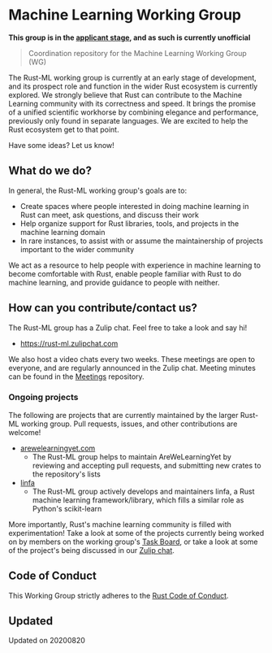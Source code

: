 # Machine Learning Working Group
**This group is in the [applicant stage](https://github.com/rust-lang/wg-governance/issues/11), and as such is currently unofficial**

> Coordination repository for the Machine Learning Working Group (WG)

The Rust-ML working group is currently at an early stage of development, and its prospect role and function in the wider Rust ecosystem is currently explored. We strongly believe that Rust can contribute to the Machine Learning community with its correctness and speed. It brings the promise of a unified scientific workhorse by combining elegance and performance, previously only found in separate languages. We are excited to help the Rust ecosystem get to that point. 

Have some ideas? Let us know! 

## What do we do?

In general, the Rust-ML working group's goals are to:

- Create spaces where people interested in doing machine learning in Rust can meet, ask questions, and discuss their work
- Help organize support for Rust libraries, tools, and projects in the machine learning domain
- In rare instances, to assist with or assume the maintainership of projects important to the wider community

We act as a resource to help people with experience in machine learning to become comfortable with Rust, enable people familiar with Rust to do machine learning, and provide guidance to people with neither. 

## How can you contribute/contact us?

The Rust-ML group has a Zulip chat. Feel free to take a look and say hi!
- https://rust-ml.zulipchat.com

We also host a video chats every two weeks. These meetings are open to everyone, and are regularly announced in the Zulip chat. Meeting minutes can be found in the [Meetings](https://github.com/rust-ml/Meetings) repository.

### Ongoing projects

The following are projects that are currently maintained by the larger Rust-ML working group. Pull requests, issues, and other contributions are welcome! 

- [arewelearningyet.com](https://www.arewelearningyet.com/) 
    - The Rust-ML group helps to maintain AreWeLearningYet by reviewing and accepting pull requests, and submitting new crates to the repository's lists
- [linfa](https://github.com/rust-ml/linfa/)
    - The Rust-ML group actively develops and maintainers linfa, a Rust machine learning framework/library, which fills a similar role as Python's scikit-learn

More importantly, Rust's machine learning community is filled with experimentation! Take a look at some of the projects currently being worked on by members on the working group's [Task Board](https://github.com/rust-ml/wg/blob/master/Task_Board.md), or take a look at some of the project's being discussed in our [Zulip chat](https://rust-ml.zulipchat.com). 

## Code of Conduct

This Working Group strictly adheres to the [Rust Code of Conduct](./CODE_OF_CONDUCT.md).

## Updated

Updated on 20200820
